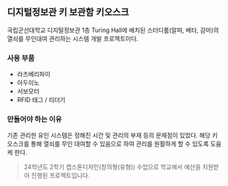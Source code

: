 ## 디지털정보관 키 보관함 키오스크
국립군산대학교 디지털정보관 1층 Turing Hall에 배치된 스터디룸(알파, 베타, 감마)의 열쇠를 무인대여 관리하는 시스템 개발 프로젝트이다.

### 사용 부품
- 라즈베리파이
- 아두이노
- 서보모터
- RFID 태그 / 리더기

### 만들어야 하는 이유
기존 관리한 유인 시스템은 정해진 시간 및 관리의 부재 등의 문제점이 있었다.
해당 키오스크를 통해 열쇠를 무인 대여할 수 있음으로 하여 관리를 원활하게 할 수 있도록 도움케 한다.

> 24학년도 2학기 캡스톤디자인(창의형(유형)) 수업으로 학교에서 예산을 지원받아 진행된 프로젝트입니다.